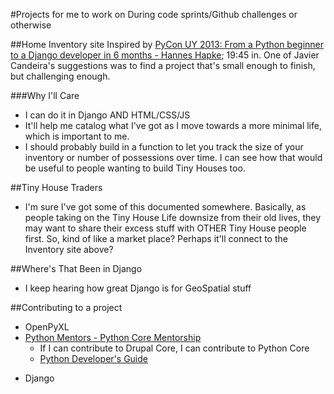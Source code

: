 #Projects for me to work on
During code sprints/Github challenges or otherwise

##Home Inventory site
Inspired by [PyCon UY 2013: From a Python beginner to a Django developer in 6 months - Hannes Hapke](https://www.youtube.com/watch?v=1F5e6Nf7bQ8); 19:45 in. One of Javier Candeira's suggestions was to find a project that's small enough to finish, but challenging enough.

###Why I'll Care
-  I can do it in Django AND HTML/CSS/JS
-  It'll help me catalog what I've got as I move towards a more minimal life, which is important to me.
-  I should probably build in a function to let you track the size of your inventory or number of possessions over time. I can see how that would be useful to people wanting to build Tiny Houses too.

##Tiny House Traders
- I'm sure I've got some of this documented somewhere. Basically, as people taking on the Tiny House Life downsize from their old lives, they may want to share their excess stuff with OTHER Tiny House people first. So, kind of like a market place? Perhaps it'll connect to the Inventory site above?

##Where's That Been in Django
-  I keep hearing how great Django is for GeoSpatial stuff

##Contributing to a project
-  OpenPyXL
-  [Python Mentors - Python Core Mentorship](http://pythonmentors.com/)
    +  If I can contribute to Drupal Core, I can contribute to Python Core
    +  [Python Developer's Guide](https://docs.python.org/devguide/)
+  Django
